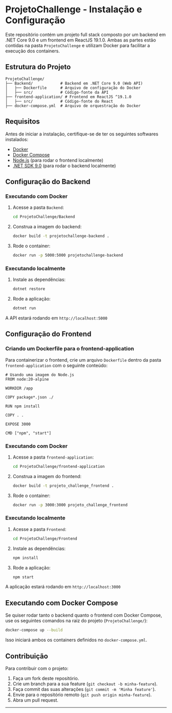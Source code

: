 # ProjetoChallenge - Instalação e Configuração

Este repositório contém um projeto full stack composto por um backend em .NET Core 9.0 e um frontend em ReactJS 19.1.0. Ambas as partes estão contidas na pasta `ProjetoChallenge` e utilizam Docker para facilitar a execução dos containers.

## Estrutura do Projeto

```
ProjetoChallenge/
├── Backend/            # Backend em .NET Core 9.0 (Web API)
│   ├── Dockerfile      # Arquivo de configuração do Docker
│   ├── src/            # Código-fonte da API
├── frontend-application/ # Frontend em ReactJS ^19.1.0
│   ├── src/            # Código-fonte do React
├── docker-compose.yml  # Arquivo de orquestração do Docker
```

## Requisitos
Antes de iniciar a instalação, certifique-se de ter os seguintes softwares instalados:

- [Docker](https://www.docker.com/get-started)
- [Docker Compose](https://docs.docker.com/compose/)
- [Node.js](https://nodejs.org/) (para rodar o frontend localmente)
- [.NET SDK 9.0](https://dotnet.microsoft.com/en-us/download) (para rodar o backend localmente)

## Configuração do Backend

### Executando com Docker
1. Acesse a pasta `Backend`:
   ```sh
   cd ProjetoChallenge/Backend
   ```
2. Construa a imagem do backend:
   ```sh
   docker build -t projetochallenge-backend .
   ```
3. Rode o container:
   ```sh
   docker run -p 5000:5000 projetochallenge-backend
   ```

### Executando localmente
1. Instale as dependências:
   ```sh
   dotnet restore
   ```
2. Rode a aplicação:
   ```sh
   dotnet run
   ```

A API estará rodando em `http://localhost:5000`

## Configuração do Frontend

### Criando um Dockerfile para o frontend-application
Para containerizar o frontend, crie um arquivo `Dockerfile` dentro da pasta `frontend-application` com o seguinte conteúdo:

```
# Usando uma imagem do Node.js
FROM node:20-alpine
 
WORKDIR /app
 
COPY package*.json ./
 
RUN npm install
 
COPY . .
 
EXPOSE 3000
 
CMD ["npm", "start"]
```

### Executando com Docker
1. Acesse a pasta `frontend-application`:
   ```sh
   cd ProjetoChallenge/frontend-application
   ```
2. Construa a imagem do frontend:
   ```sh
   docker build -t projeto_challenge_frontend .
   ```
3. Rode o container:
   ```sh
   docker run -p 3000:3000 projeto_challenge_frontend
   ```

### Executando localmente
1. Acesse a pasta `Frontend`:
   ```sh
   cd ProjetoChallenge/Frontend
   ```
2. Instale as dependências:
   ```sh
   npm install
   ```
3. Rode a aplicação:
   ```sh
   npm start
   ```

A aplicação estará rodando em `http://localhost:3000`

## Executando com Docker Compose

Se quiser rodar tanto o backend quanto o frontend com Docker Compose, use os seguintes comandos na raiz do projeto (`ProjetoChallenge/`):

```sh
docker-compose up --build
```

Isso iniciará ambos os containers definidos no `docker-compose.yml`.

## Contribuição
Para contribuir com o projeto:
1. Faça um fork deste repositório.
2. Crie um branch para a sua feature (`git checkout -b minha-feature`).
3. Faça commit das suas alterações (`git commit -m 'Minha feature'`).
4. Envie para o repositório remoto (`git push origin minha-feature`).
5. Abra um pull request.

---


